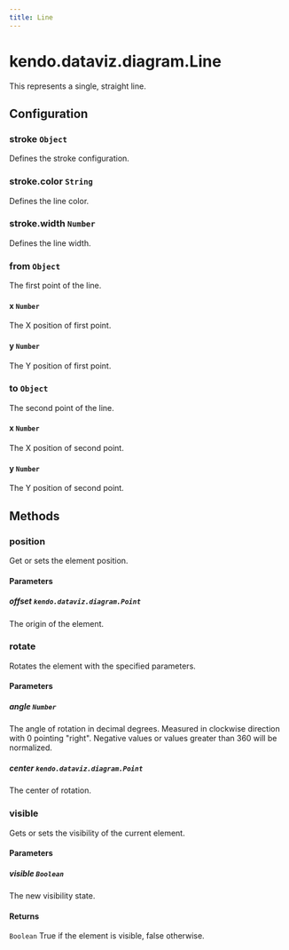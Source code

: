 ```yaml
---
title: Line
---
```


# kendo.dataviz.diagram.Line

This represents a single, straight line.

## Configuration

### stroke `Object`

Defines the stroke configuration.

### stroke.color `String`

Defines the line color.

### stroke.width `Number`

Defines the line width.

### from `Object`

The first point of the line.

#### x `Number`

The X position of first point.

#### y `Number`

The Y position of first point.

### to `Object`

The second point of the line.

#### x `Number`

The X position of second point.

#### y `Number`

The Y position of second point.

## Methods

### position
Get or sets the element position.

#### Parameters

##### offset `kendo.dataviz.diagram.Point`
The origin of the element.


### rotate
Rotates the element with the specified parameters.

#### Parameters

##### angle `Number`
The angle of rotation in decimal degrees.
Measured in clockwise direction with 0 pointing "right".
Negative values or values greater than 360 will be normalized.

##### center `kendo.dataviz.diagram.Point`
The center of rotation.


### visible
Gets or sets the visibility of the current element.

#### Parameters

##### visible `Boolean`
The new visibility state.

#### Returns
`Boolean` True if the element is visible, false otherwise.
